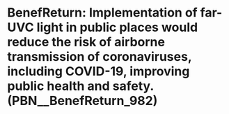 # BenefReturn: __Implementation of far-UVC light in public places would reduce the risk of airborne transmission of coronaviruses, including COVID-19, improving public health and safety.__ (PBN__BenefReturn_982)

